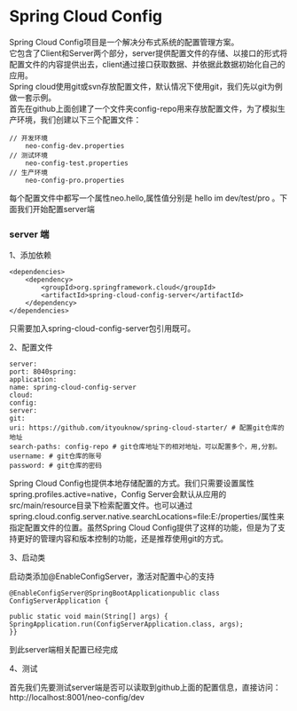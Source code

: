 # Spring Cloud Config
Spring Cloud Config项目是一个解决分布式系统的配置管理方案。  
它包含了Client和Server两个部分，server提供配置文件的存储、以接口的形式将配置文件的内容提供出去，client通过接口获取数据、并依据此数据初始化自己的应用。  
Spring cloud使用git或svn存放配置文件，默认情况下使用git，我们先以git为例做一套示例。  
首先在github上面创建了一个文件夹config-repo用来存放配置文件，为了模拟生产环境，我们创建以下三个配置文件：
```
// 开发环境
    neo-config-dev.properties
// 测试环境
    neo-config-test.properties
// 生产环境
    neo-config-pro.properties
```
每个配置文件中都写一个属性neo.hello,属性值分别是 hello im dev/test/pro 。下面我们开始配置server端
### server 端
1、添加依赖
```
<dependencies>
    <dependency>
        <groupId>org.springframework.cloud</groupId>
        <artifactId>spring-cloud-config-server</artifactId>
    </dependency>
</dependencies>
```
只需要加入spring-cloud-config-server包引用既可。

2、配置文件
```
server:
port: 8040spring:
application:
name: spring-cloud-config-server
cloud:
config:
server:
git:
uri: https://github.com/ityouknow/spring-cloud-starter/ # 配置git仓库的地址
search-paths: config-repo # git仓库地址下的相对地址，可以配置多个，用,分割。
username: # git仓库的账号
password: # git仓库的密码
```
Spring Cloud Config也提供本地存储配置的方式。我们只需要设置属性spring.profiles.active=native，Config Server会默认从应用的src/main/resource目录下检索配置文件。也可以通过spring.cloud.config.server.native.searchLocations=file:E:/properties/属性来指定配置文件的位置。虽然Spring Cloud Config提供了这样的功能，但是为了支持更好的管理内容和版本控制的功能，还是推荐使用git的方式。

3、启动类

启动类添加@EnableConfigServer，激活对配置中心的支持
```
@EnableConfigServer@SpringBootApplicationpublic class ConfigServerApplication {

public static void main(String[] args) {
SpringApplication.run(ConfigServerApplication.class, args);
}}
```
到此server端相关配置已经完成

4、测试

首先我们先要测试server端是否可以读取到github上面的配置信息，直接访问：http://localhost:8001/neo-config/dev
